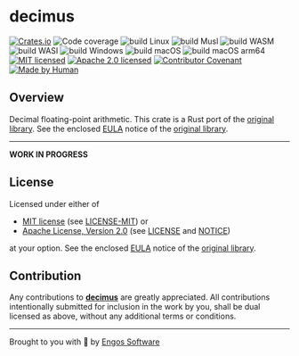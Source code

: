 # decimus

[![Crates.io][crates-badge]][crates-url]
![Code coverage][coverage-badge]
![build Linux][build-badge-linux]
![build Musl][build-badge-musl]
![build WASM][build-badge-wasm]
![build WASI][build-badge-wasi]
![build Windows][build-badge-windows]
![build macOS][build-badge-macos]
![build macOS arm64][build-badge-macos-arm64]
[![MIT licensed][mit-badge]][mit-license-url]
[![Apache 2.0 licensed][apache-badge]][apache-license-url]
[![Contributor Covenant][cc-badge]][cc-url]
[![Made by Human][mbh-badge]][cc-url]

[crates-badge]: https://img.shields.io/crates/v/decimus.svg
[crates-url]: https://crates.io/crates/decimus
[mit-badge]: https://img.shields.io/badge/License-MIT-blue.svg
[mit-url]: https://opensource.org/licenses/MIT
[mit-license-url]: https://github.com/EngosSoftware/decimus/blob/main/LICENSE-MIT
[apache-badge]: https://img.shields.io/badge/License-Apache%202.0-blue.svg
[apache-url]: https://www.apache.org/licenses/LICENSE-2.0
[apache-license-url]: https://github.com/EngosSoftware/decimus/blob/main/LICENSE
[apache-notice-url]: https://github.com/EngosSoftware/decimus/blob/main/NOTICE
[build-badge-linux]: https://github.com/EngosSoftware/decimus/actions/workflows/build-linux.yml/badge.svg
[build-badge-musl]: https://github.com/EngosSoftware/decimus/actions/workflows/build-musl.yml/badge.svg
[build-badge-wasm]: https://github.com/EngosSoftware/decimus/actions/workflows/build-wasm.yml/badge.svg
[build-badge-wasi]: https://github.com/EngosSoftware/decimus/actions/workflows/build-wasi.yml/badge.svg
[build-badge-windows]: https://github.com/EngosSoftware/decimus/actions/workflows/build-windows.yml/badge.svg
[build-badge-macos]: https://github.com/EngosSoftware/decimus/actions/workflows/build-macos.yml/badge.svg
[build-badge-macos-arm64]: https://github.com/EngosSoftware/decimus/actions/workflows/build-macos-arm64.yml/badge.svg
[coverage-badge]: https://img.shields.io/badge/Code%20coverage-68%25-green.svg
[cc-badge]: https://img.shields.io/badge/Contributor%20Covenant-2.1-4baaaa.svg
[cc-url]: https://github.com/EngosSoftware/decimus/blob/main/CODE_OF_CONDUCT.md
[mbh-badge]: https://img.shields.io/badge/Made_by-HUMAN-d35400.svg
[repository-url]: https://github.com/EngosSoftware/decimus
[original library]: https://www.intel.com/content/www/us/en/developer/articles/tool/intel-decimal-floating-point-math-library.html

## Overview

Decimal floating-point arithmetic.
This crate is a Rust port of the [original library].
See the enclosed [EULA](./eula.txt) notice of the [original library].

---

**WORK IN PROGRESS**

## License

Licensed under either of

- [MIT license][mit-url] (see [LICENSE-MIT][mit-license-url]) or
- [Apache License, Version 2.0][apache-url] (see [LICENSE][apache-license-url] and [NOTICE][apache-notice-url])

at your option. See the enclosed [EULA](./eula.txt) notice of the [original library].

## Contribution

Any contributions to [**decimus**][repository-url] are greatly appreciated.
All contributions intentionally submitted for inclusion in the work by you,
shall be dual licensed as above, without any additional terms or conditions.

---

Brought to you with 💙 by [Engos Software](https://engos.de)
